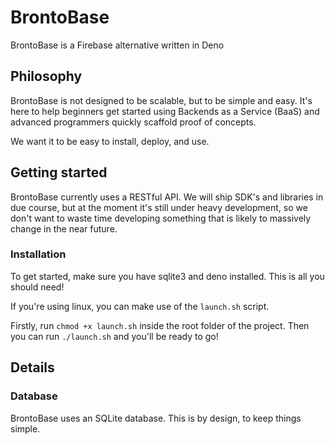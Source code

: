 # BrontoBase
BrontoBase is a Firebase alternative written in Deno

## Philosophy
BrontoBase is not designed to be scalable, but to be simple and easy. It's here to help beginners get started using Backends as a Service (BaaS) and advanced programmers quickly scaffold
proof of concepts.

We want it to be easy to install, deploy, and use.

## Getting started
BrontoBase currently uses a RESTful API. We will ship SDK's and libraries in due course, but at the moment it's still under heavy development, so we don't want to waste time developing
something that is likely to massively change in the near future.

### Installation
To get started, make sure you have sqlite3 and deno installed. This is all you should need!

If you're using linux, you can make use of the `launch.sh` script.

Firstly, run `chmod +x launch.sh` inside the root folder of the project. Then you can run `./launch.sh` and you'll be ready to go!

## Details

### Database
BrontoBase uses an SQLite database. This is by design, to keep things simple.